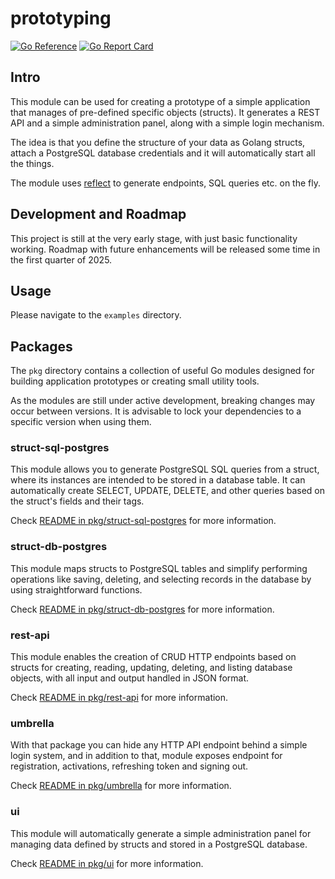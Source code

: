 # prototyping

[![Go Reference](https://pkg.go.dev/badge/github.com/mikolajgs/prototyping.svg)](https://pkg.go.dev/github.com/mikolajgs/prototyping) [![Go Report Card](https://goreportcard.com/badge/github.com/mikolajgs/prototyping)](https://goreportcard.com/report/github.com/mikolajgs/prototyping)

## Intro

This module can be used for creating a prototype of a simple application that manages of pre-defined specific objects (structs). It generates a REST API and a simple administration panel, along with a simple login mechanism.

The idea is that you define the structure of your data as Golang structs, attach a PostgreSQL database credentials and it will automatically start all the things. 

The module uses [reflect](https://pkg.go.dev/reflect) to generate endpoints, SQL queries etc. on the fly.

## Development and Roadmap

This project is still at the very early stage, with just basic functionality working. Roadmap with future enhancements will be released some time in the first quarter of 2025.

## Usage

Please navigate to the `examples` directory.

## Packages

The `pkg` directory contains a collection of useful Go modules designed for building application prototypes or creating small utility tools.

As the modules are still under active development, breaking changes may occur between versions. It is advisable to lock your dependencies to a specific version when using them. 


### struct-sql-postgres

This module allows you to generate PostgreSQL SQL queries from a struct, where its instances are intended to be stored in a database table. It can automatically create SELECT, UPDATE, DELETE, and other queries based on the struct's fields and their tags.

Check [README in pkg/struct-sql-postgres](pkg/struct-sql-postgres/README.md) for more information.

### struct-db-postgres

This module maps structs to PostgreSQL tables and simplify performing operations like saving, deleting, and selecting records in the database by using straightforward functions.

Check [README in pkg/struct-db-postgres](pkg/struct-db-postgres/README.md) for more information.

### rest-api

This module enables the creation of CRUD HTTP endpoints based on structs for creating, reading, updating, deleting, and listing database objects, with all input and output handled in JSON format.

Check [README in pkg/rest-api](pkg/rest-api/README.md) for more information.

### umbrella

With that package you can hide any HTTP API endpoint behind a simple login system, and in addition to that, module exposes endpoint for registration, activations, refreshing token and signing out.

Check [README in pkg/umbrella](pkg/umbrella/README.md) for more information.

### ui

This module will automatically generate a simple administration panel for managing data defined by structs and stored in a PostgreSQL database.

Check [README in pkg/ui](pkg/ui/README.md) for more information.
